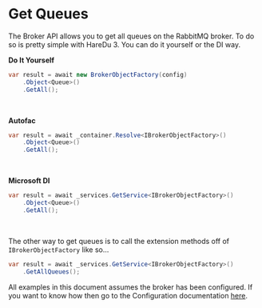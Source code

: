 # Get Queues

The Broker API allows you to get all queues on the RabbitMQ broker. To do so is pretty simple with HareDu 3. You can do it yourself or the DI way.

**Do It Yourself**

```c#
var result = await new BrokerObjectFactory(config)
    .Object<Queue>()
    .GetAll();
```
<br>

**Autofac**

```c#
var result = await _container.Resolve<IBrokerObjectFactory>()
    .Object<Queue>()
    .GetAll();
```
<br>

**Microsoft DI**

```c#
var result = await _services.GetService<IBrokerObjectFactory>()
    .Object<Queue>()
    .GetAll();
```
<br>

The other way to get queues is to call the extension methods off of ```IBrokerObjectFactory``` like so...

```c#
var result = await _services.GetService<IBrokerObjectFactory>()
    .GetAllQueues();
```

All examples in this document assumes the broker has been configured. If you want to know how then go to the Configuration documentation [here](https://github.com/ahives/HareDu3/blob/master/docs/configuration.md).

